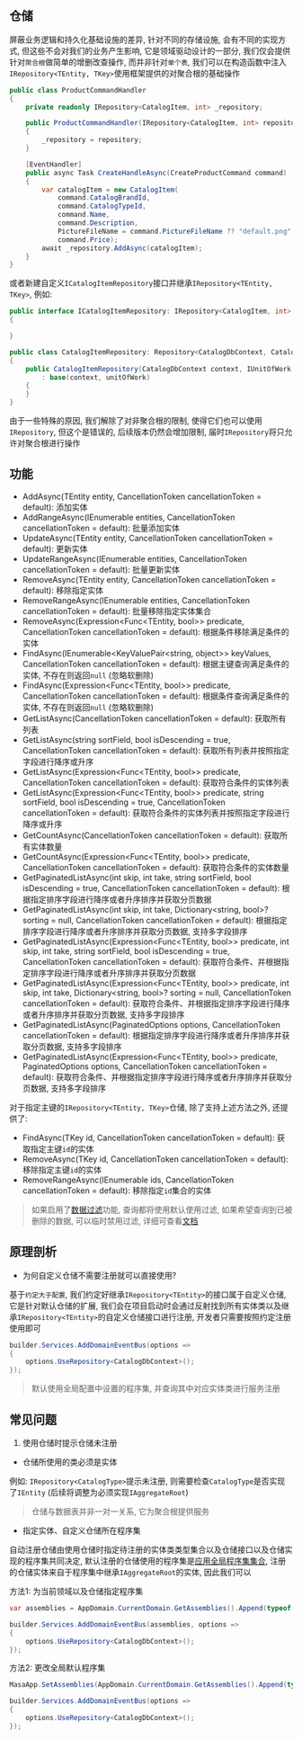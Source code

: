 ## 仓储

屏蔽业务逻辑和持久化基础设施的差异, 针对不同的存储设施, 会有不同的实现方式, 但这些不会对我们的业务产生影响, 它是领域驱动设计的一部分, 我们仅会提供针对`聚合根`做简单的增删改查操作, 而并非针对`单个表`, 我们可以在构造函数中注入`IRepository<TEntity, TKey>`使用框架提供的对聚合根的基础操作

```csharp 
public class ProductCommandHandler
{
    private readonly IRepository<CatalogItem, int> _repository;

    public ProductCommandHandler(IRepository<CatalogItem, int> repository)
    {
        _repository = repository;
    }

    [EventHandler]
    public async Task CreateHandleAsync(CreateProductCommand command)
    {
        var catalogItem = new CatalogItem(
            command.CatalogBrandId, 
            command.CatalogTypeId, 
            command.Name,
            command.Description,
            PictureFileName = command.PictureFileName ?? "default.png",
            command.Price);
        await _repository.AddAsync(catalogItem);
    }
}
```

或者新建自定义`ICatalogItemRepository`接口并继承`IRepository<TEntity, TKey>`, 例如:

```csharp 
public interface ICatalogItemRepository: IRepository<CatalogItem, int>
{

}

public class CatalogItemRepository: Repository<CatalogDbContext, CatalogItem, Guid>, ICatalogItemRepository
{
    public CatalogItemRepository(CatalogDbContext context, IUnitOfWork unitOfWork) 
        : base(context, unitOfWork)
    {
    }
}
```

由于一些特殊的原因, 我们解除了对非聚合根的限制, 使得它们也可以使用`IRepository`, 但这个是错误的, 后续版本仍然会增加限制, 届时`IRepository`将只允许对聚合根进行操作

## 功能

* AddAsync(TEntity entity, CancellationToken cancellationToken = default): 添加实体
* AddRangeAsync(IEnumerable<TEntity> entities, CancellationToken cancellationToken = default): 批量添加实体
* UpdateAsync(TEntity entity, CancellationToken cancellationToken = default): 更新实体
* UpdateRangeAsync(IEnumerable<TEntity> entities, CancellationToken cancellationToken = default): 批量更新实体
* RemoveAsync(TEntity entity, CancellationToken cancellationToken = default): 移除指定实体
* RemoveRangeAsync(IEnumerable<TEntity> entities, CancellationToken cancellationToken = default): 批量移除指定实体集合
* RemoveAsync(Expression<Func<TEntity, bool>> predicate, CancellationToken cancellationToken = default): 根据条件移除满足条件的实体
* FindAsync(IEnumerable<KeyValuePair<string, object>> keyValues, CancellationToken cancellationToken = default): 根据主键查询满足条件的实体, 不存在则返回`null` (忽略软删除)
* FindAsync(Expression<Func<TEntity, bool>> predicate, CancellationToken cancellationToken = default): 根据条件查询满足条件的实体, 不存在则返回`null` (忽略软删除)
* GetListAsync(CancellationToken cancellationToken = default): 获取所有列表
* GetListAsync(string sortField, bool isDescending = true, CancellationToken cancellationToken = default): 获取所有列表并按照指定字段进行降序或升序
* GetListAsync(Expression<Func<TEntity, bool>> predicate, CancellationToken cancellationToken = default): 获取符合条件的实体列表
* GetListAsync(Expression<Func<TEntity, bool>> predicate, string sortField, bool isDescending = true, CancellationToken cancellationToken = default): 获取符合条件的实体列表并按照指定字段进行降序或升序
* GetCountAsync(CancellationToken cancellationToken = default): 获取所有实体数量
* GetCountAsync(Expression<Func<TEntity, bool>> predicate, CancellationToken cancellationToken = default): 获取符合条件的实体数量
* GetPaginatedListAsync(int skip, int take, string sortField, bool isDescending = true, CancellationToken cancellationToken = default): 根据指定排序字段进行降序或者升序排序并获取分页数据
* GetPaginatedListAsync(int skip, int take, Dictionary<string, bool>? sorting = null, CancellationToken cancellationToken = default): 根据指定排序字段进行降序或者升序排序并获取分页数据, 支持多字段排序
* GetPaginatedListAsync(Expression<Func<TEntity, bool>> predicate, int skip, int take, string sortField, bool isDescending = true, CancellationToken cancellationToken = default): 获取符合条件、并根据指定排序字段进行降序或者升序排序并获取分页数据
* GetPaginatedListAsync(Expression<Func<TEntity, bool>> predicate, int skip, int take, Dictionary<string, bool>? sorting = null, CancellationToken cancellationToken = default): 获取符合条件、并根据指定排序字段进行降序或者升序排序并获取分页数据, 支持多字段排序
* GetPaginatedListAsync(PaginatedOptions options, CancellationToken cancellationToken = default): 根据指定排序字段进行降序或者升序排序并获取分页数据, 支持多字段排序
* GetPaginatedListAsync(Expression<Func<TEntity, bool>> predicate, PaginatedOptions options, CancellationToken cancellationToken = default): 获取符合条件、并根据指定排序字段进行降序或者升序排序并获取分页数据, 支持多字段排序

对于指定主键的`IRepository<TEntity, TKey>`仓储, 除了支持上述方法之外, 还提供了:

* FindAsync(TKey id, CancellationToken cancellationToken = default): 获取指定主键`id`的实体
* RemoveAsync(TKey id, CancellationToken cancellationToken = default): 移除指定主键`id`的实体
* RemoveRangeAsync(IEnumerable<TKey> ids, CancellationToken cancellationToken = default): 移除指定`id`集合的实体

> 如果启用了[数据过滤](/framework/building-blocks/data/data-filter)功能, 查询都将使用默认使用过滤, 如果希望查询到已被删除的数据, 可以临时禁用过滤, 详细可查看[文档](/framework/building-blocks/data/data-filter)

## 原理剖析

* 为何自定义仓储不需要注册就可以直接使用?

基于`约定大于配置`, 我们约定好继承`IRepository<TEntity>`的接口属于自定义仓储, 它是针对默认仓储的扩展, 我们会在项目启动时会通过反射找到所有实体类以及继承`IRepository<TEntity>`的自定义仓储接口进行注册, 开发者只需要按照约定注册使用即可

```csharp
builder.Services.AddDomainEventBus(options =>
{
    options.UseRepository<CatalogDbContext>();
});
```

> 默认使用全局配置中设置的程序集, 并查询其中对应实体类进行服务注册

## 常见问题

1. 使用仓储时提示仓储未注册

* 仓储所使用的类必须是实体

例如: `IRepository<CatalogType>`提示未注册, 则需要检查`CatalogType`是否实现了`IEntity` (后续将调整为必须实现`IAggregateRoot`)

> 仓储与数据表并非一对一关系, 它为聚合根提供服务

* 指定实体、自定义仓储所在程序集

自动注册仓储由使用仓储时指定待注册的实体类类型集合以及仓储接口以及仓储实现的程序集共同决定, 默认注册的仓储使用的程序集是[应用全局程序集集合](/framework/building-blocks/data/global-configuration), 注册的仓储实体来自于程序集中继承`IAggregateRoot`的实体, 因此我们可以

方法1: 为当前领域以及仓储指定程序集

```csharp
var assemblies = AppDomain.CurrentDomain.GetAssemblies().Append(typeof(CatalogItem).Assembly);

builder.Services.AddDomainEventBus(assemblies, options =>
{
    options.UseRepository<CatalogDbContext>();
});
```

方法2: 更改全局默认程序集

```csharp
MasaApp.SetAssemblies(AppDomain.CurrentDomain.GetAssemblies().Append(typeof(CatalogItem).Assembly));

builder.Services.AddDomainEventBus(options =>
{
    options.UseRepository<CatalogDbContext>();
});
```